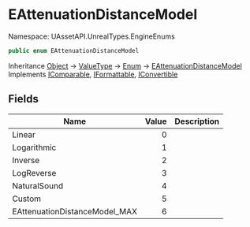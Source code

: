 # EAttenuationDistanceModel

Namespace: UAssetAPI.UnrealTypes.EngineEnums

```csharp
public enum EAttenuationDistanceModel
```

Inheritance [Object](https://docs.microsoft.com/en-us/dotnet/api/system.object) → [ValueType](https://docs.microsoft.com/en-us/dotnet/api/system.valuetype) → [Enum](https://docs.microsoft.com/en-us/dotnet/api/system.enum) → [EAttenuationDistanceModel](./uassetapi.unrealtypes.engineenums.eattenuationdistancemodel.md)<br>
Implements [IComparable](https://docs.microsoft.com/en-us/dotnet/api/system.icomparable), [IFormattable](https://docs.microsoft.com/en-us/dotnet/api/system.iformattable), [IConvertible](https://docs.microsoft.com/en-us/dotnet/api/system.iconvertible)

## Fields

| Name | Value | Description |
| --- | --: | --- |
| Linear | 0 |  |
| Logarithmic | 1 |  |
| Inverse | 2 |  |
| LogReverse | 3 |  |
| NaturalSound | 4 |  |
| Custom | 5 |  |
| EAttenuationDistanceModel_MAX | 6 |  |
